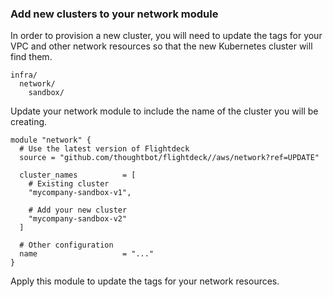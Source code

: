 
### Add new clusters to your network module

In order to provision a new cluster, you will need to update the tags
for your VPC and other network resources so that the new Kubernetes
cluster will find them.

<div class="code panel pdl" style="border-width: 1px;">

<div class="codeContent panelContent pdl">

``` syntaxhighlighter-pre
infra/
  network/
    sandbox/
```

</div>

</div>

Update your network module to include the name of the cluster you will
be creating.

<div class="code panel pdl" style="border-width: 1px;">

<div class="codeContent panelContent pdl">

``` syntaxhighlighter-pre
module "network" {
  # Use the latest version of Flightdeck
  source = "github.com/thoughtbot/flightdeck//aws/network?ref=UPDATE"

  cluster_names          = [
    # Existing cluster
    "mycompany-sandbox-v1",
    
    # Add your new cluster
    "mycompany-sandbox-v2"
  ]
  
  # Other configuration
  name                   = "..."
}
```

</div>

</div>

Apply this module to update the tags for your network resources.
